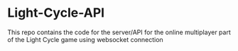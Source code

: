 # Light-Cycle-API

This repo contains the code for the server/API for the online multiplayer part of the Light Cycle game using websocket connection

